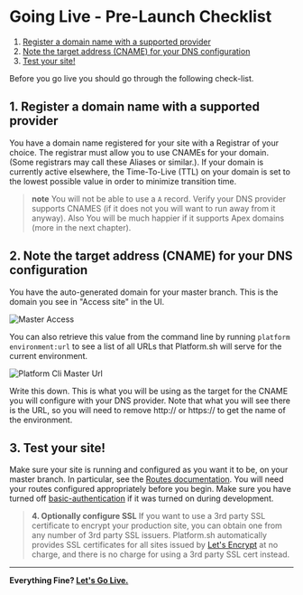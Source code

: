 # Going Live - Pre-Launch Checklist

<ol>
<li><a href="#1-register-a-domain-name-with-a-supported-provider">Register a domain name with a supported provider</a></li>
<li><a href="#2-note-the-target-address-cname-for-your-dns-configuration">Note the target address (CNAME) for your DNS configuration</a></li>
<li><a href="#3-test-your-site">Test your site!</a></li>
</ol>

Before you  go live you should go through the following check-list.

## 1. Register a domain name with a supported provider
You have a domain name registered for your site with a Registrar of your choice. The registrar must allow you to use CNAMEs for your domain.  (Some registrars may call these Aliases or similar.). If your domain is currently active elsewhere, the Time-To-Live (TTL) on your domain is set to the lowest possible value in order to minimize transition time.

> **note**
> You will not be able to use a `A` record. Verify your DNS provider supports CNAMES (if it does not you will want to run away from it anyway). Also You will be much happier if it supports Apex domains (more in the next chapter).

## 2. Note the target address (CNAME) for your DNS configuration
 You have the auto-generated domain for your master branch.  This is the domain you see in "Access site" in the UI.

 ![Master Access](/images/master-access.png)

You can also retrieve this value from the command line by running `platform environment:url` to see a list of all URLs that Platform.sh will serve for the current environment.  
 
 ![Platform Cli Master Url](/images/platform-cli-master-url.png)
 
Write this down. This is what you will be using as the target for the CNAME you will configure with your DNS provider. Note that what you will see there is the URL, so you will need to remove http:// or https:// to get the name of the environment. 


## 3. Test your site!
Make sure your site is running and configured as you want it to be, on your master branch.  In particular, see the [Routes documentation](/configuration/routes.md). You will need your routes configured appropriately before you begin.  Make sure you have turned off [basic-authentication](https://docs.platform.sh/administration/web/configure-environment.html) if it was turned on during development.

> **4.  Optionally configure SSL**
> If you want to use a 3rd party SSL certificate to encrypt your production site, you can obtain one from any number of 3rd party 
> SSL issuers.  Platform.sh automatically provides SSL certificates for all sites issued by [Let's Encrypt](https://letsencrypt.org/) at no charge, and there is no charge for using a 3rd party SSL cert instead.

---

**Everything Fine? [Let's Go Live.](/golive/steps.md)**